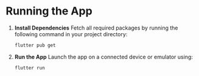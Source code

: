 # Running the App

1.  **Install Dependencies**
    Fetch all required packages by running the following command in your project directory:
    ```bash
    flutter pub get
    ```

2.  **Run the App**
    Launch the app on a connected device or emulator using:
    ```bash
    flutter run
    ```
